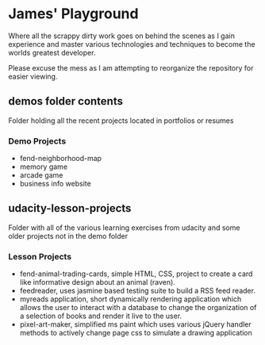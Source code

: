 # James' Playground

Where all the scrappy dirty work goes on behind the scenes as I gain experience and master various technologies and techniques to become the worlds greatest developer.

Please excuse the mess as I am attempting to reorganize the repository for easier viewing.

## demos folder contents

Folder holding all the recent projects located in portfolios or resumes

### Demo Projects

- fend-neighborhood-map
- memory game
- arcade game
- business info website

## udacity-lesson-projects

Folder with all of the various learning exercises from udacity and some older projects not in the demo folder

### Lesson Projects

- fend-animal-trading-cards, simple HTML, CSS, project to create a card like informative design about an animal (raven).
- feedreader, uses jasmine based testing suite to build a RSS feed reader.
- myreads application, short dynamically rendering application which allows the user to interact with a database to change the organization of a selection of books and render it live to the user.
- pixel-art-maker, simplified ms paint which uses various jQuery handler methods to actively change page css to simulate a drawing application